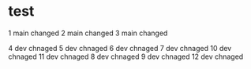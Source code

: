 # test
1 main changed
2 main changed
3 main changed

4 dev chnaged
5 dev chnaged
6 dev chnaged
7 dev chnaged
10 dev chnaged
11 dev chnaged
8 dev chnaged
9 dev chnaged
12 dev chnaged
